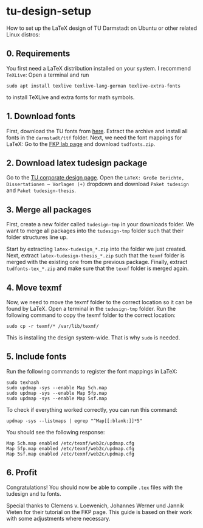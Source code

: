 # tu-design-setup
How to set up the LaTeX design of TU Darmstadt on Ubuntu or other related Linux distros:

## 0. Requirements
You first need a LaTeX distribution installed on your system. I recommend `TeXLive`: 
Open a terminal and run 
```
sudo apt install texlive texlive-lang-german texlive-extra-fonts
``` 
to install TeXLive and extra fonts for math symbols.

## 1. Download fonts
First, download the TU fonts from [here](https://www.intern.tu-darmstadt.de/arbeitsmittel/dokumente_formulare/details_5_106048.de.jsp). Extract the archive and install all fonts in the `darmstadt/ttf` folder.
Next, we need the font mappings for LaTeX: Go to the [FKP lab page](http://exp1.fkp.physik.tu-darmstadt.de/tuddesign/) and download `tudfonts.zip`. 

## 2. Download latex tudesign package
Go to the [TU corporate design page](https://www.intern.tu-darmstadt.de/arbeitsmittel/corporate_design_vorlagen/index.de.jsp). Open the `LaTeX: Große Berichte, Dissertationen – Vorlagen (+)` dropdown and download `Paket tudesign` and `Paket tudesign-thesis`.

## 3. Merge all packages
First, create a new folder called `tudesign-tmp` in your downloads folder. We want to merge all packages into the `tudesign-tmp` folder such that their folder structures line up. 

Start by extracting `latex-tudesign_*.zip` into the folder we just created. Next, extract `latex-tudesign-thesis_*.zip` such that the `texmf` folder is merged with the existing one from the previous package.
Finally, extract `tudfonts-tex_*.zip` and make sure that the `texmf` folder is merged again.

## 4. Move texmf
Now, we need to move the texmf folder to the correct location so it can be found by LaTeX.
Open a terminal in the `tudesign-tmp` folder. 
Run the following command to copy the texmf folder to the correct location:
```
sudo cp -r texmf/* /var/lib/texmf/
```
This is installing the design system-wide. That is why `sudo` is needed.

## 5. Include fonts
Run the following commands to register the font mappings in LaTeX:
```
sudo texhash
sudo updmap -sys --enable Map 5ch.map
sudo updmap -sys --enable Map 5fp.map
sudo updmap -sys --enable Map 5sf.map
```
To check if everything worked correctly, you can run this command:
```
updmap -sys --listmaps | egrep "^Map[[:blank:]]*5"
```
You should see the following response:
```
Map	5ch.map	enabled	/etc/texmf/web2c/updmap.cfg
Map	5fp.map	enabled	/etc/texmf/web2c/updmap.cfg
Map	5sf.map	enabled	/etc/texmf/web2c/updmap.cfg
```

## 6. Profit
Congratulations! You should now be able to compile `.tex` files with the tudesign and tu fonts.

Special thanks to Clemens v. Loewenich, Johannes Werner und Jannik Vieten for their tutorial on the FKP page. 
This guide is based on their work with some adjustments where necessary. 

